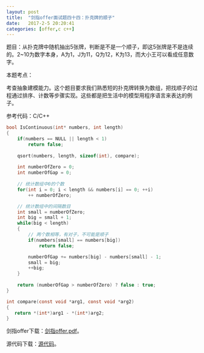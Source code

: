 ```yaml
---
layout:	post
title:	"剑指offer面试题四十四：扑克牌的顺子"
date:	2017-2-5 20:20:41
categories:	[offer,c c++]
---
```


题目：从扑克牌中随机抽出5张牌，判断是不是一个顺子，即这5张牌是不是连续的。2~10为数字本身，A为1，J为11，Q为12，K为13，而大小王可以看成任意数字。

本题考点：

考查抽象建模能力。这个题目要求我们熟悉短的扑克牌转换为数组，把找顺子的过程通过排序、计数等步骤实现。这些都是把生活中的模型用程序语言来表达的例子。

参考代码：C/C++

```c
bool IsContinuous(int* numbers, int length)
{
    if(numbers == NULL || length < 1)
        return false;
 
    qsort(numbers, length, sizeof(int), compare);
 
    int numberOfZero = 0;
    int numberOfGap = 0;
 
    // 统计数组中0的个数
    for(int i = 0; i < length && numbers[i] == 0; ++i)
        ++ numberOfZero;

    // 统计数组中的间隔数目
    int small = numberOfZero;
    int big = small + 1;
    while(big < length)
    {
        // 两个数相等，有对子，不可能是顺子
        if(numbers[small] == numbers[big])
            return false;

        numberOfGap += numbers[big] - numbers[small] - 1;
        small = big;
        ++big;
    }
 
    return (numberOfGap > numberOfZero) ? false : true; 
}

int compare(const void *arg1, const void *arg2)
{
   return *(int*)arg1 - *(int*)arg2;
}
```

剑指offer下载：[剑指offer.pdf](https://raw.githubusercontent.com/cofire/cofire.github.io/master/source/剑指offer.pdf "剑指offer.pdf")。

源代码下载：[源代码](https://raw.githubusercontent.com/cofire/cofire.github.io/master/source/剑指offer源代码.zip "剑指offer源代码")。